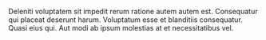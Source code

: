 Deleniti voluptatem sit impedit rerum ratione autem autem est. Consequatur qui placeat deserunt harum. Voluptatum esse et blanditiis consequatur. Quasi eius qui. Aut modi ab ipsum molestias at et necessitatibus vel.